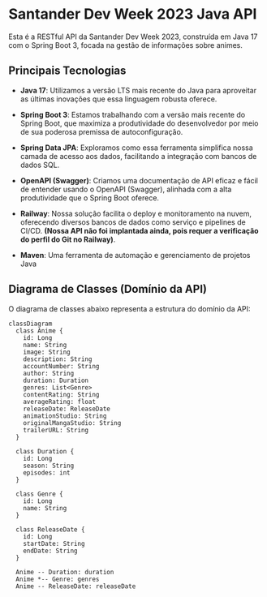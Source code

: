 # Santander Dev Week 2023 Java API

Esta é a RESTful API da Santander Dev Week 2023, construída em Java 17 com o Spring Boot 3, focada na gestão de informações sobre animes.

## Principais Tecnologias

- **Java 17**: Utilizamos a versão LTS mais recente do Java para aproveitar as últimas inovações que essa linguagem robusta oferece. 

- **Spring Boot 3**: Estamos trabalhando com a versão mais recente do Spring Boot, que maximiza a produtividade do desenvolvedor por meio de sua poderosa premissa de autoconfiguração.

- **Spring Data JPA**: Exploramos como essa ferramenta simplifica nossa camada de acesso aos dados, facilitando a integração com bancos de dados SQL.

- **OpenAPI (Swagger)**: Criamos uma documentação de API eficaz e fácil de entender usando o OpenAPI (Swagger), alinhada com a alta produtividade que o Spring Boot oferece.

- **Railway**: Nossa solução facilita o deploy e monitoramento na nuvem, oferecendo diversos bancos de dados como serviço e pipelines de CI/CD. **(Nossa API não foi implantada ainda, pois requer a verificação do perfil do Git no Railway)**.

- **Maven**: Uma ferramenta de automação e gerenciamento de projetos Java

## Diagrama de Classes (Domínio da API)

O diagrama de classes abaixo representa a estrutura do domínio da API:

```mermaid
classDiagram
  class Anime {
    id: Long
    name: String
    image: String
    description: String
    accountNumber: String
    author: String
    duration: Duration
    genres: List<Genre>
    contentRating: String
    averageRating: float
    releaseDate: ReleaseDate
    animationStudio: String
    originalMangaStudio: String
    trailerURL: String
  }

  class Duration {
    id: Long
    season: String
    episodes: int
  }

  class Genre {
    id: Long
    name: String
  }

  class ReleaseDate {
    id: Long
    startDate: String
    endDate: String
  }

  Anime -- Duration: duration
  Anime *-- Genre: genres
  Anime -- ReleaseDate: releaseDate
